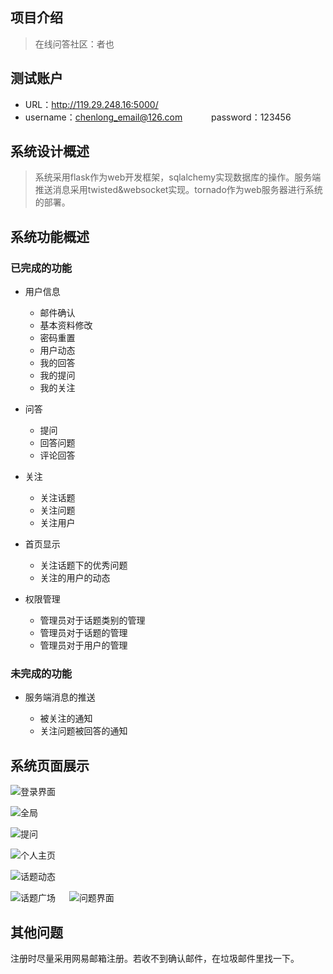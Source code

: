 ## 项目介绍
> 在线问答社区：者也

## 测试账户
- URL：http://119.29.248.16:5000/
- username：chenlong_email@126.com　　　 password：123456

## 系统设计概述
> 系统采用flask作为web开发框架，sqlalchemy实现数据库的操作。服务端推送消息采用twisted&websocket实现。tornado作为web服务器进行系统的部署。

## 系统功能概述
### 已完成的功能
- 用户信息
	- 邮件确认
	- 基本资料修改
	- 密码重置
	- 用户动态
	- 我的回答
	- 我的提问
	- 我的关注
　
- 问答
	- 提问
	- 回答问题
	- 评论回答
　
- 关注
	- 关注话题
	- 关注问题
	- 关注用户
　
- 首页显示
	- 关注话题下的优秀问题
	- 关注的用户的动态
　


- 权限管理

	- 管理员对于话题类别的管理
	- 管理员对于话题的管理
	- 管理员对于用户的管理
　
### 未完成的功能

- 服务端消息的推送

	- 被关注的通知
	- 关注问题被回答的通知

## 系统页面展示
![登录界面](http://i.imgur.com/H6wsWBm.png)


![全局](http://i.imgur.com/7KqQoeA.png)

![提问](http://i.imgur.com/hJzN3yQ.png)

![个人主页](http://i.imgur.com/l8NvR7k.png)

![话题动态](http://i.imgur.com/IAVBJVq.png)

![话题广场](http://i.imgur.com/8PJKxea.png)
　
![问题界面](http://i.imgur.com/MACeAiR.png)

## 其他问题
注册时尽量采用网易邮箱注册。若收不到确认邮件，在垃圾邮件里找一下。
